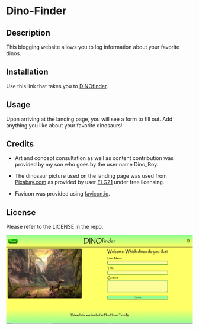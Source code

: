 # Dino-Finder

## Description

This blogging website allows you to log information about your favorite dinos.

## Installation

Use this link that takes you to [DINOfinder](https://flem-house-dev.github.io/Dino-Finder/).

## Usage

Upon arriving at the landing page, you will see a form to fill out. Add anything you like about your favorite dinosaurs!

## Credits

* Art and concept consultation as well as content contribution was provided by my son who goes by the user name Dino_Boy.

* The dinosaur picture used on the landing page was used from [Pixabay.com](https://pixabay.com/photos/landscape-mountain-darling-clouds-3969074/) as provided by user [ELG21](https://pixabay.com/users/elg21-3764790/) under free licensing.

* Favicon was provided using [favicon.io](https://favicon.io/).

## License 

Please refer to the LICENSE in the repo.

![Page-screenshot](./assets/images/Dino-finder-screenshot.PNG "Page-screenshot")
